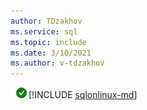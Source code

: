 ```yaml
---
author: TDzakhov
ms.service: sql
ms.topic: include
ms.date: 3/10/2021
ms.author: v-tdzakhov
---
```


![Yes](../media/yes-icon.png)[!INCLUDE [sqlonlinux-md](../sqlonlinux-md.md)]